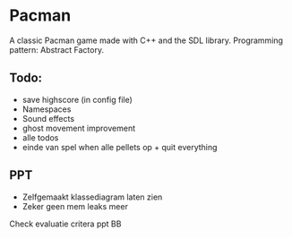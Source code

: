 # Pacman
A classic Pacman game made with C++ and the SDL library. 
Programming pattern: Abstract Factory.

## Todo:
- save highscore (in config file)
- Namespaces
- Sound effects
- ghost movement improvement
- alle todos
- einde van spel when alle pellets op + quit everything


## PPT
- Zelfgemaakt klassediagram laten zien
- Zeker geen mem leaks meer

Check evaluatie critera ppt BB